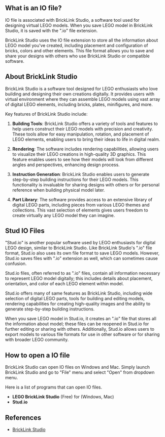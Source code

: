 ## What is an IO file?

IO file is associated with BrickLink Studio, a software tool used for designing virtual LEGO models. When you save LEGO model in BrickLink Studio, it is saved with the ".io" file extension.

BrickLink Studio uses the IO file extension to store all the information about LEGO model you've created, including placement and configuration of bricks, colors and other elements. This file format allows you to save and share your designs with others who use BrickLink Studio or compatible software.

## About BrickLink Studio

BrickLink Studio is a software tool designed for LEGO enthusiasts who love building and designing their own creations digitally. It provides users with virtual environment where they can assemble LEGO models using vast array of digital LEGO elements, including bricks, plates, minifigures, and more.

Key features of BrickLink Studio include:

1.  **Building Tools**: BrickLink Studio offers a variety of tools and features to help users construct their LEGO models with precision and creativity. These tools allow for easy manipulation, rotation, and placement of LEGO elements, enabling users to bring their ideas to life in digital realm.
    
2.  **Rendering**: The software includes rendering capabilities, allowing users to visualize their LEGO creations in high-quality 3D graphics. This feature enables users to see how their models will look from different angles and perspectives, enhancing design process.
    
3.  **Instruction Generation**: BrickLink Studio enables users to generate step-by-step building instructions for their LEGO models. This functionality is invaluable for sharing designs with others or for personal reference when building physical model later.
    
4.  **Part Library**: The software provides access to an extensive library of digital LEGO parts, including pieces from various LEGO themes and collections. This vast selection of elements gives users freedom to create virtually any LEGO model they can imagine.

## Stud IO Files

"Stud.io" is another popular software used by LEGO enthusiasts for digital LEGO design, similar to BrickLink Studio. Like BrickLink Studio's ".io" file format, Stud.io also uses its own file format to save LEGO models. However, Stud.io saves files with ".io" extension as well, which can sometimes cause confusion.

Stud.io files, often referred to as ".io" files, contain all information necessary to represent LEGO model digitally; this includes details about placement, orientation, and color of each LEGO element within model.

Stud.io offers many of same features as BrickLink Studio, including wide selection of digital LEGO parts, tools for building and editing models, rendering capabilities for creating high-quality images and the ability to generate step-by-step building instructions.

When you save LEGO model in Stud.io, it creates an ".io" file that stores all the information about model; these files can be reopened in Stud.io for further editing or sharing with others. Additionally, Stud.io allows users to export models to various file formats for use in other software or for sharing with broader LEGO community.

## How to open a IO file

BrickLink Studio can open IO files on Windows and Mac. Simply launch BrickLink Studio and go to "File" menu and select "Open" from dropdown menu.

Here is a list of programs that can open IO files.

- **LEGO BrickLink Studio** (Free) for (Windows, Mac)
- **Stud.io**

## References
* [BrickLink Studio](https://www.bricklink.com/v3/studio/download.page)
